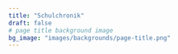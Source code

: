 ```yaml
---
title: "Schulchronik"
draft: false
# page title background image
bg_image: "images/backgrounds/page-title.png"
---
```

